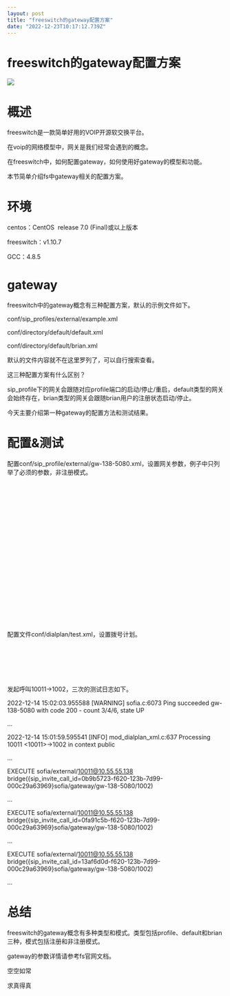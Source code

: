 ```yaml
---
layout: post
title: "freeswitch的gateway配置方案"
date: "2022-12-23T10:17:12.739Z"
---
```

freeswitch的gateway配置方案
======================

![](https://img2023.cnblogs.com/blog/2500940/202212/2500940-20221223180516299-963488012.jpg)

概述
==

freeswitch是一款简单好用的VOIP开源软交换平台。

在voip的网络模型中，网关是我们经常会遇到的概念。

在freeswitch中，如何配置gateway，如何使用好gateway的模型和功能。

本节简单介绍fs中gateway相关的配置方案。

环境
==

centos：CentOS  release 7.0 (Final)或以上版本

freeswitch：v1.10.7

GCC：4.8.5

gateway
=======

freeswitch中的gateway概念有三种配置方案，默认的示例文件如下。

conf/sip\_profiles/external/example.xml

conf/directory/default/default.xml

conf/directory/default/brian.xml

默认的文件内容就不在这里罗列了，可以自行搜索查看。

这三种配置方案有什么区别？

sip\_profile下的网关会跟随对应profile端口的启动/停止/重启，default类型的网关会始终存在，brian类型的网关会跟随brian用户的注册状态启动/停止。

今天主要介绍第一种gateway的配置方法和测试结果。

配置&测试
=====

配置conf/sip\_profile/external/gw-138-5080.xml，设置网关参数，例子中只列举了必须的参数，非注册模式。

<include>

    <gateway name="gw-138-5080">

        <param name="username" value="not-used"/>

        <param name="realm" value="10.55.55.138:5080"/>

        <param name="password" value="not-used"/>

        <param name="register" value="false"/>

        <!--send an options ping every x seconds, failure will unregister and/or mark it down-->

        <param name="ping" value="20"/>

        <param name="ping-min" value="3"/>

        <param name="ping-max" value="6"/>

        <param name="ping-user-agent" value="proxy"/>

    </gateway>

</include>

配置文件conf/dialplan/test.xml，设置拨号计划。

<extension name="test" continue="false">

    <condition field="destination\_number" expression="^(\\d+)$">

        <action application="bridge" data="{sip\_invite\_call\_id=${sip\_call\_id}}sofia/gateway/gw-138-5080/$1"/>

    </condition>

</extension>

发起呼叫10011->1002，三次的测试日志如下。

2022-12-14 15:02:03.955588 \[WARNING\] sofia.c:6073 Ping succeeded gw-138-5080 with code 200 - count 3/4/6, state UP

...

2022-12-14 15:01:59.595541 \[INFO\] mod\_dialplan\_xml.c:637 Processing 10011 <10011>->1002 in context public

...

EXECUTE sofia/external/10011@10.55.55.138 bridge({sip\_invite\_call\_id=0b9b5723-f620-123b-7d99-000c29a63969}sofia/gateway/gw-138-5080/1002)

...

EXECUTE sofia/external/10011@10.55.55.138 bridge({sip\_invite\_call\_id=0fa91c5b-f620-123b-7d99-000c29a63969}sofia/gateway/gw-138-5080/1002)

...

EXECUTE sofia/external/10011@10.55.55.138 bridge({sip\_invite\_call\_id=13af6d0d-f620-123b-7d99-000c29a63969}sofia/gateway/gw-138-5080/1002)

...

总结
==

freeswitch的gateway概念有多种类型和模式。类型包括profile、default和brian三种，模式包括注册和非注册模式。

gateway的参数详情请参考fs官网文档。

空空如常

求真得真